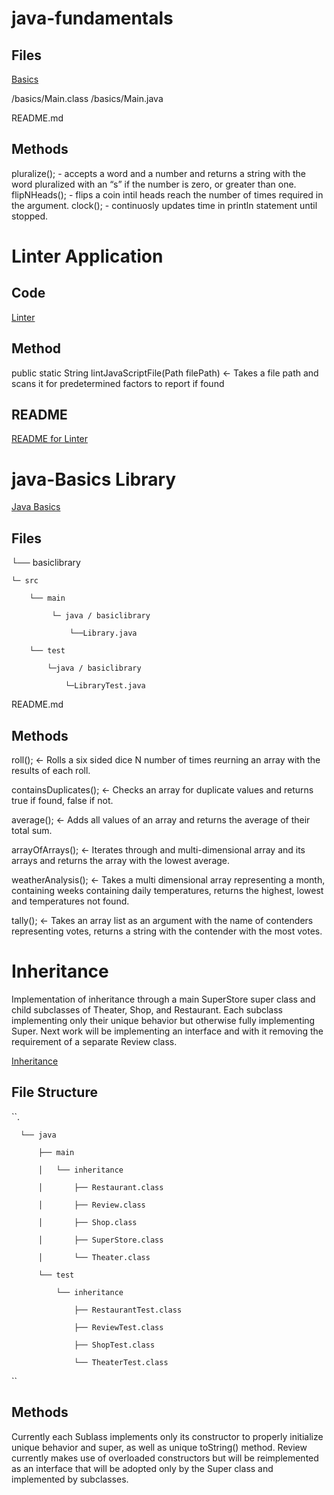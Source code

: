 # java-fundamentals

## Files

[Basics](/basics/Main.java)

/basics/Main.class
/basics/Main.java

README.md

## Methods
pluralize(); - accepts a word and a number and returns a string with the word pluralized with an “s” if the number is zero, or greater than one.
flipNHeads(); - flips a coin intil heads reach the number of times required in the argument.
clock(); - continuosly updates time in println statement until stopped.
 
# Linter Application 

## Code 
[Linter](linter/src/main/java/linter/App.java)

## Method

public static String lintJavaScriptFile(Path filePath) <- Takes a file path and scans it for predetermined factors to report if found

## README
[README for Linter](linter/linterREADME.md)

# java-Basics Library
[Java Basics](/basiclibrary/src/main/java/basiclibrary/Library.java)
## Files


└── basiclibrary

    └─ src
    
        └── main
        
             └─ java / basiclibrary
             
                 └──Library.java
                 
        └── test
        
            └─java / basiclibrary
            
                └─LibraryTest.java
                
README.md


## Methods
roll(); <- Rolls a six sided dice N number of times reurning an array with the results of each roll.

containsDuplicates(); <- Checks an array for duplicate values and returns true if found, false if not.

average(); <- Adds all values of an array and returns the average of their total sum.

arrayOfArrays(); <- Iterates through and multi-dimensional array and its arrays and returns the array with the lowest average.

weatherAnalysis(); <- Takes a multi dimensional array representing a month, containing weeks containing daily temperatures, returns the highest, lowest and temperatures not found.

tally(); <- Takes an array list as an argument with the name of contenders representing votes, returns a string with the contender with the most votes. 


# Inheritance
Implementation of inheritance through a main SuperStore super class and child subclasses of Theater, Shop, and Restaurant. Each subclass implementing only their unique behavior but otherwise fully implementing Super. Next work will be implementing an interface and with it removing the requirement of a separate Review class.

[Inheritance](inheritance/src/main/java/inheritance)

## File Structure
``.


      └── java

          ├── main

          │   └── inheritance

          │       ├── Restaurant.class

          │       ├── Review.class

          │       ├── Shop.class

          │       ├── SuperStore.class

          │       └── Theater.class

          └── test

              └── inheritance

                  ├── RestaurantTest.class

                  ├── ReviewTest.class

                  ├── ShopTest.class

                  └── TheaterTest.class

``

## Methods

Currently each Sublass implements only its constructor to properly initialize unique behavior and super, as well as unique toString() method. Review currently makes use of overloaded constructors but will be reimplemented as an interface that will be adopted only by the Super class and implemented by subclasses.
